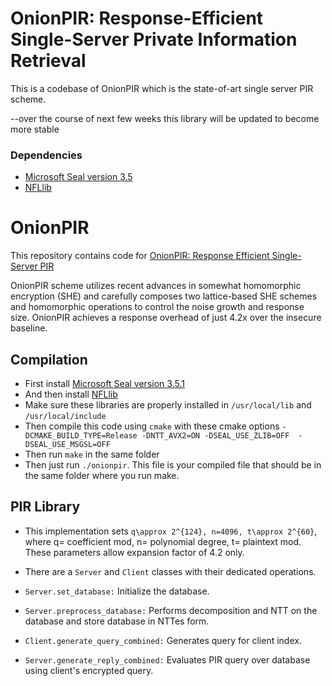 # OnionPIR: Response-Efficient Single-Server Private Information Retrieval
This is a codebase of OnionPIR which is the state-of-art single server PIR scheme.

--over the course of next few weeks this library will be updated to become more stable 

### Dependencies
- [Microsoft Seal version 3.5](https://github.com/microsoft/SEAL/tree/3.5.0)
- [NFLlib](https://github.com/quarkslab/NFLlib) 


# OnionPIR
This repository contains code for [OnionPIR: Response Efficient Single-Server PIR](https://eprint.iacr.org/2021/1081) 

OnionPIR scheme utilizes recent advances in somewhat homomorphic encryption (SHE) and carefully composes two lattice-based SHE schemes and homomorphic operations to control the noise growth and response size. OnionPIR achieves a response overhead of just 4.2x over the insecure baseline.

<!-- ## Implementation details

- Our implementation is based on Microsoft Seal and NFLlib. Specifically, we have utilized CRT variant of **BFV** scheme that is implemented in Microsoft Seal. Due to CRT, our implementation could handle coefficient modulus of 124 bits. 
- We have implemented **RGSW** encryption schemes within Microsoft Seal from scratch and only used few helper functions to manage polynomials. 
- Even thought Microsoft Seal provides NTT based polynomial multiplications which has a complexity of *O(n log n)*. But we found Microsoft Seal's implementation of polynomial multiplications at least 3x slower than similar libraries such as TFHE. Therefore, we further integrated **NFLlib** polynomial mutiplications within Microsoft seal. **NFLlib** is an efficient C++ library specialized in polynomial rings operations. It uses several programming optimization techniques (SSE and AVX2 specializations) to provide efficient polynomial operations. 
 -->
## Compilation

- First install [Microsoft Seal version 3.5.1](https://github.com/microsoft/SEAL/tree/3.5.1) 
- And then install [NFLlib](https://github.com/micciancio/NFLlib) 
- Make sure these libraries are properly installed in `/usr/local/lib`  and `/usr/local/include`
- Then compile this code using `cmake` with these cmake options `-DCMAKE_BUILD_TYPE=Release -DNTT_AVX2=ON -DSEAL_USE_ZLIB=OFF  -DSEAL_USE_MSGSL=OFF`
- Then run `make` in the same folder
- Then just run `./onionpir`. This file is your compiled file that should be in the same folder where you run make.

## PIR Library
- This implementation sets `q\approx 2^{124}, n=4096, t\approx 2^{60}`, where q= coefficient mod, n= polynomial degree, t= plaintext mod. These parameters allow expansion factor of 4.2 only. 

- There are a `Server` and `Client` classes with their dedicated operations.
- `Server.set_database:` Initialize the database.
- `Server.preprocess_database:` Performs decomposition and NTT on the database and store database in NTTes form.  
- `Client.generate_query_combined:` Generates query for client index.
- `Server.generate_reply_combined:` Evaluates PIR query over database using client's encrypted query. 

 
